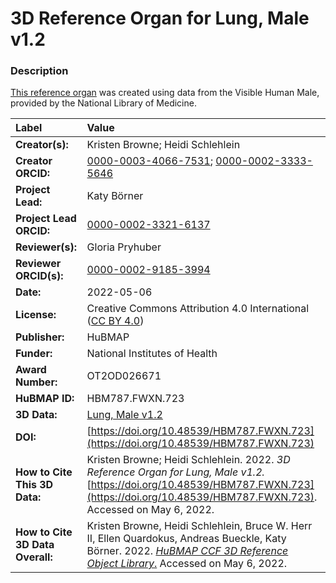 # 3D Reference Organ for Lung, Male v1.2

### Description
[This reference organ](https://humanatlas.io/3d-reference-library) was created using data from the Visible Human Male, provided by the National Library of Medicine.

| Label | Value |
| :------------- |:-------------|
| **Creator(s):** | Kristen Browne; Heidi Schlehlein |
| **Creator ORCID:** | [0000-0003-4066-7531](https://orcid.org/0000-0003-4066-7531); [0000-0002-3333-5646](https://orcid.org/0000-0002-3333-5646)|
| **Project Lead:** | Katy B&ouml;rner |
| **Project Lead ORCID:** | [0000-0002-3321-6137](https://orcid.org/0000-0002-3321-6137) |
| **Reviewer(s):** | Gloria Pryhuber |
| **Reviewer ORCID(s):** |[0000-0002-9185-3994](https://doi.org/10.5072/0000-0002-9185-3994)|
| **Date:** | 2022-05-06 |
| **License:** | Creative Commons Attribution 4.0 International ([CC BY 4.0](https://creativecommons.org/licenses/by/4.0/)) |
| **Publisher:** | HuBMAP |
| **Funder:** | National Institutes of Health |
| **Award Number:** | OT2OD026671 |
| **HuBMAP ID:** | HBM787.FWXN.723 |
| **3D Data:** | [Lung, Male v1.2](https://cdn.humanatlas.io/hra-releases/v1.2/models/VH_M_Lung.glb) |
| **DOI:** | [https://doi.org/10.48539/HBM787.FWXN.723](https://doi.org/10.48539/HBM787.FWXN.723) |
| **How to Cite This 3D Data:** | Kristen Browne; Heidi Schlehlein. 2022. *3D Reference Organ for Lung, Male v1.2.* [https://doi.org/10.48539/HBM787.FWXN.723](https://doi.org/10.48539/HBM787.FWXN.723). Accessed on May 6, 2022. |
| **How to Cite 3D Data Overall:** | Kristen Browne, Heidi Schlehlein, Bruce W. Herr II, Ellen Quardokus, Andreas Bueckle, Katy B&ouml;rner. 2022. [*HuBMAP CCF 3D Reference Object Library*.](https://humanatlas.io/3d-reference-library) Accessed on May 6, 2022. |
